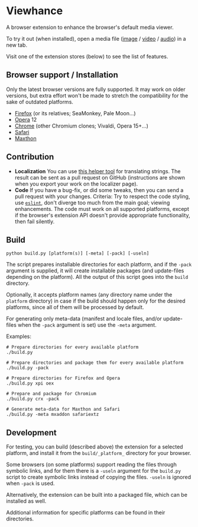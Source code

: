 # Viewhance #

A browser extension to enhance the browser's default media viewer.

To try it out (when installed), open a media file ([image](https://upload.wikimedia.org/wikipedia/commons/e/ec/StLouisArchMultExpToneMapped.jpg) / [video](https://upload.wikimedia.org/wikipedia/commons/d/de/Hdr_time_lapse_montage.ogv) / [audio](https://upload.wikimedia.org/wikipedia/en/3/3d/Sample_of_Daft_Punk's_Da_Funk.ogg)) in a new tab.

Visit one of the extension stores (below) to see the list of features.

## Browser support / Installation ##
Only the latest browser versions are fully supported. It may work on older versions, but extra effort won't be made to stretch the compatibility for the sake of outdated platforms.

- [Firefox](https://addons.mozilla.org/addon/viewhance/) (or its relatives; SeaMonkey, Pale Moon...)
- [Opera](https://tiny.cc/Viewhance-oex) 12
- [Chrome](https://chrome.google.com/webstore/detail/impppjchnpfgknmbaaghfeopcgfoilac) (other Chromium clones; Vivaldi, Opera 15+...)
- [Safari](https://tiny.cc/Viewhance-safariextz)
- [Maxthon](http://extension.maxthon.com/detail/index.php?view_id=2527)

## Contribution ##
- **Localization** You can use [this helper tool](https://deathamns.github.io/Viewhance/localizer.html) for translating strings. The result can be sent as a pull request on GitHub (instructions are shown when you export your work on the localizer page).
- **Code** If you have a bug-fix, or did some tweaks, then you can send a pull request with your changes. Criteria: Try to respect the code styling, use [`eslint`](http://eslint.org/), don't diverge too much from the main goal; viewing enhancements.
The code must work on all supported platforms, except if the browser's extension API doesn't provide appropriate functionality, then fail silently.

## Build ##
```
python build.py [platform(s)] [-meta] [-pack] [-useln]
```

The script prepares installable directories for each platform, and if the `-pack` argument is supplied, it will create installable packages (and update-files depending on the platform). All the output of this script goes into the `build` directory.

Optionally, it accepts platform names (any directory name under the `platform` directory) in case if the build should happen only for the desired platforms, since all of them will be processed by default.

For generating only meta-data (manifest and locale files, and/or update-files when the `-pack` argument is set) use the `-meta` argument.

Examples:
```
# Prepare directories for every available platform
./build.py

# Prepare directories and package them for every available platform
./build.py -pack

# Prepare directories for Firefox and Opera
./build.py xpi oex

# Prepare and package for Chromium
./build.py crx -pack

# Generate meta-data for Maxthon and Safari
./build.py -meta mxaddon safariextz
```

## Development ##
For testing, you can build (described above) the extension for a selected platform, and install it from the `build/_platform_` directory for your browser.

Some browsers (on some platforms) support reading the files through symbolic links, and for them there is a `-useln` argument for the `build.py` script to create symbolic links instead of copying the files. `-useln` is ignored when `-pack` is used.

Alternatively, the extension can be built into a packaged file, which can be installed as well.

Additional information for specific platforms can be found in their directories.
